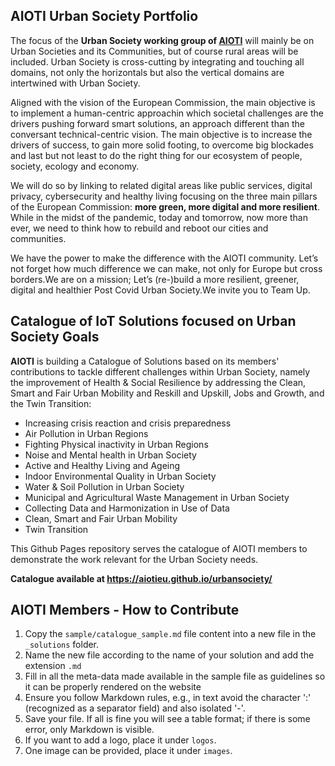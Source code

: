 ## AIOTI Urban Society Portfolio

The focus of the **Urban Society working group of [AIOTI](aioti.eu)** will mainly be on Urban Societies and its Communities, but of course rural areas will be included. Urban Society is cross-cutting by integrating and touching all domains, not only the horizontals but also the vertical domains are intertwined with Urban Society.

Aligned with the vision of the European Commission, the main objective is to implement a human-centric approachin which societal challenges are the drivers pushing forward smart solutions, an approach different than the conversant technical-centric vision. The main objective is to increase the drivers of success, to gain more solid footing, to overcome big blockades and last but not least to do the right thing for our ecosystem of people, society, ecology and economy. 

We will do so by linking to related digital areas like public services, digital privacy, cybersecurity and healthy living focusing on the three main pillars of the European Commission: **more green, more digital and more resilient**. While in the midst of the pandemic, today and tomorrow, now more than ever, we need to think how to rebuild and reboot our cities and communities.

We have the power to make the difference with the AIOTI community. Let’s not forget how much difference we can make, not only for Europe but cross borders.We are on a mission; Let’s (re-)build a more resilient, greener, digital and healthier Post Covid Urban Society.We invite you to Team Up. 


## Catalogue of IoT Solutions focused on Urban Society Goals

**AIOTI** is building a Catalogue of Solutions based on its members' contributions to tackle different challenges within Urban Society, namely the improvement of Health & Social Resilience by addressing the Clean, Smart and Fair Urban Mobility and Reskill and Upskill, Jobs and Growth, and the Twin Transition:

* Increasing crisis reaction and crisis preparedness
* Air Pollution in Urban Regions
* Fighting Physical inactivity in Urban Regions
* Noise and Mental health in Urban Society
* Active and Healthy Living and Ageing
* Indoor Environmental Quality in Urban Society
* Water & Soil Pollution in Urban Society
* Municipal and Agricultural Waste Management in Urban Society
* Collecting Data and Harmonization in Use of Data
* Clean, Smart and Fair Urban Mobility
* Twin Transition

This Github Pages repository serves the catalogue of AIOTI members to demonstrate the work relevant for the Urban Society needs.

**Catalogue available at https://aiotieu.github.io/urbansociety/**

## AIOTI Members - How to Contribute

1. Copy the `sample/catalogue_sample.md` file content into a new file in the `_solutions` folder.
2. Name the new file according to the name of your solution and add the extension `.md`
3. Fill in all the meta-data made available in the sample file as guidelines so it can be properly rendered on the website
4. Ensure you follow Markdown rules, e.g., in text avoid the character ':' (recognized as a separator field) and also isolated '-'.
5. Save your file. If all is fine you will see a table format; if there is some error, only Markdown is visible.
6. If you want to add a logo, place it under `logos`.
7. One image can be provided, place it under `images`.
